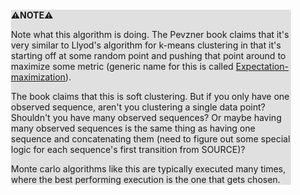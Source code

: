 <div style="margin:2em; background-color: #e0e0e0;">

<strong>⚠️NOTE️️️⚠️</strong>

Note what this algorithm is doing. The Pevzner book claims that it's very similar to Llyod's algorithm for k-means clustering in that it's starting off at some random point and pushing that point around to maximize some metric (generic name for this is called [Expectation-maximization](https://en.wikipedia.org/wiki/Expectation%E2%80%93maximization_algorithm)).

The book claims that this is soft clustering. But if you only have one observed sequence, aren't you clustering a single data point? Shouldn't you have many observed sequences? Or maybe having many observed sequences is the same thing as having one sequence and concatenating them (need to figure out some special logic for each sequence's first transition from SOURCE)?

Monte carlo algorithms like this are typically executed many times, where the best performing execution is the one that gets chosen.
</div>

